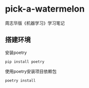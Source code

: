 # pick-a-watermelon
周志华版《机器学习》学习笔记

## 搭建环境
安装poetry
```shell
pip install poetry
```

使用poetry安装项目依赖包
```shell
poetry install
```